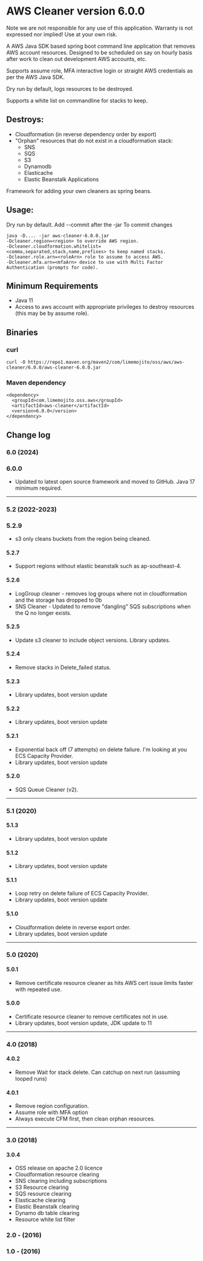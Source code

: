 # AWS Cleaner version 6.0.0

Note we are not responsible for any use of this application. Warranty is not expressed nor implied!  Use at your own
risk.

A AWS Java SDK based spring boot command line application that removes AWS account resources. Designed to be scheduled
on say on hourly basis after work to clean out development AWS accounts, etc.

Supports assume role, MFA interactive login or straight AWS credentials as per the AWS Java SDK.

Dry run by default, logs resources to be destroyed.
                 
Supports a white list on commandline for stacks to keep.

## Destroys:

* Cloudformation (in reverse dependency order by export)
* "Orphan" resources that do not exist in a cloudformation stack:
  * SNS
  * SQS
  * S3
  * Dynamodb
  * Elasticache
  * Elastic Beanstalk Applications

Framework for adding your own cleaners as spring beans.
          
## Usage:
Dry run by default.  Add --commit after the -jar To commit changes

```
java -D.... -jar aws-cleaner-6.0.0.jar 
-Dcleaner.region=<region> to override AWS region.
-Dcleaner.cloudformation.whitelist=<comma,separated,stack,name,prefixes> to keep named stacks.
-Dcleaner.role.arn=<roleArn> role to assume to access AWS.
-Dcleaner.mfa.arn=<mfaArn> device to use with Multi Factor Authentication (prompts for code).
```

## Minimum Requirements

* Java 11
* Access to aws account with appropriate privileges to destroy resources (this may be by assume role).
                
## Binaries

### curl
```
curl -O https://repo1.maven.org/maven2/com/limemojito/oss/aws/aws-cleaner/6.0.0/aws-cleaner-6.0.0.jar
```


### Maven dependency

```
<dependency>
  <groupId>com.limemojito.oss.aws</groupId>
  <artifactId>aws-cleaner</artifactId>
  <version>6.0.0</version>
</dependency>
```


## Change log

### 6.0 (2024)

### 6.0.0
* Updated to latest open source framework and moved to GitHub.   Java 17 minimum required.

---

### 5.2 (2022-2023)

### 5.2.9
* s3 only cleans buckets from the region being cleaned.

#### 5.2.7
* Support regions without elastic beanstalk such as ap-southeast-4.

#### 5.2.6
* LogGroup cleaner - removes log groups where not in cloudformation and the storage has dropped to 0b
* SNS Cleaner - Updated to remove "dangling" SQS subscriptions when the Q no longer exists.

#### 5.2.5

* Update s3 cleaner to include object versions.  Library updates.

#### 5.2.4

* Remove stacks in Delete_failed status.

#### 5.2.3

* Library updates, boot version update

#### 5.2.2

* Library updates, boot version update

#### 5.2.1

* Exponential back off (7 attempts) on delete failure. I'm looking at you ECS Capacity Provider.
* Library updates, boot version update

#### 5.2.0

* SQS Queue Cleaner (v2).

---

### 5.1 (2020)

#### 5.1.3

* Library updates, boot version update

#### 5.1.2

* Library updates, boot version update

#### 5.1.1

* Loop retry on delete failure of ECS Capacity Provider.
* Library updates, boot version update

#### 5.1.0

* Cloudformation delete in reverse export order.
* Library updates, boot version update

---    

### 5.0 (2020)

#### 5.0.1

* Remove certificate resource cleaner as hits AWS cert issue limits faster with repeated use.

#### 5.0.0

* Certificate resource cleaner to remove certificates not in use.
* Library updates, boot version update, JDK update to 11

---    

### 4.0 (2018)

#### 4.0.2

* Remove Wait for stack delete. Can catchup on next run (assuming looped runs)

#### 4.0.1

* Remove region configuration.
* Assume role with MFA option
* Always execute CFM first, then clean orphan resources.

---    

### 3.0 (2018)

#### 3.0.4

* OSS release on apache 2.0 licence
* Cloudformation resource clearing
* SNS clearing including subscriptions
* S3 Resource clearing
* SQS resource clearing
* Elasticache clearing
* Elastic Beanstalk clearing
* Dynamo db table clearing
* Resource white list filter

### 2.0 - (2016)
     
### 1.0 - (2016)
